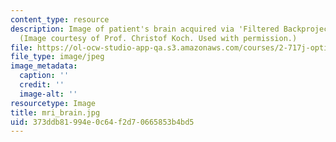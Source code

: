 ```yaml
---
content_type: resource
description: Image of patient's brain acquired via 'Filtered Backprojection' technique.
  (Image courtesy of Prof. Christof Koch. Used with permission.)
file: https://ol-ocw-studio-app-qa.s3.amazonaws.com/courses/2-717j-optical-engineering-spring-2002/373ddb81994e0c64f2d70665853b4bd5_mri_brain.jpg
file_type: image/jpeg
image_metadata:
  caption: ''
  credit: ''
  image-alt: ''
resourcetype: Image
title: mri_brain.jpg
uid: 373ddb81-994e-0c64-f2d7-0665853b4bd5
---
```

